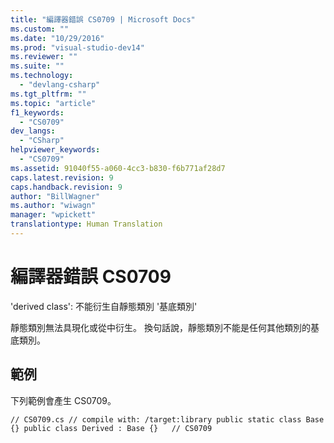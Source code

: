 ```yaml
---
title: "編譯器錯誤 CS0709 | Microsoft Docs"
ms.custom: ""
ms.date: "10/29/2016"
ms.prod: "visual-studio-dev14"
ms.reviewer: ""
ms.suite: ""
ms.technology: 
  - "devlang-csharp"
ms.tgt_pltfrm: ""
ms.topic: "article"
f1_keywords: 
  - "CS0709"
dev_langs: 
  - "CSharp"
helpviewer_keywords: 
  - "CS0709"
ms.assetid: 91040f55-a060-4cc3-b830-f6b771af28d7
caps.latest.revision: 9
caps.handback.revision: 9
author: "BillWagner"
ms.author: "wiwagn"
manager: "wpickett"
translationtype: Human Translation
---
```

# 編譯器錯誤 CS0709
'derived class': 不能衍生自靜態類別 '基底類別'  
  
 靜態類別無法具現化或從中衍生。 換句話說，靜態類別不能是任何其他類別的基底類別。  
  
## 範例  
 下列範例會產生 CS0709。  
  
```  
// CS0709.cs // compile with: /target:library public static class Base {} public class Derived : Base {}   // CS0709  
```